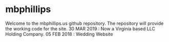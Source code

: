 # mbphillips
Welcome to the mbphillips.us github repository. The repository will provide the working code for the site.
30 MAR 2019 : Now a Virginia based LLC Holding Company.
05 FEB 2018 : Wedding Website
